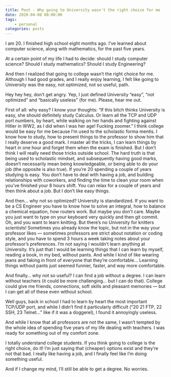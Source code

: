 ```yaml
---
title: Post - Why going to University wasn't the right choice for me
date: 2020-04-08 00:00:00
tags:
    - personal
categories: posts
---
```


I am 20. I finished high school eight months ago. I’ve learned about computer science, along with mathematics, for the past five years.

At a certain point of my life I had to decide: should I study computer science? Should I study mathematics? Should I study Engineering?

And then I realized that going to college wasn’t the right choice for me. Although I had good grades, and I really enjoy learning, I felt like going to University was the easy, not optimized, not so useful, path.

Hey hey hey, don’t get angry. Yep, I just defined University “easy”, “not optimized” and “basically useless” (for me). Please, hear me out.

First of all: why easy? I know your thoughts: “If this bitch thinks University is easy, she should definitely study Calculus. Or learn all the TCP and UDP port numbers, by heart, while walking on her hands and fighting against Hitler in WW2, as I did when I was her age! Fucking zoomer.”
I think college would be easy for me because I’m used to the scholastic forma mentis. I know how to study, how to present things to the professor to show him that I really deserve a good mark. I master all the tricks, I can learn things by heart in one hour and forget them when the exam is finished. But I don’t think I will really need those tricks outside school.
The hard truth is that being used to scholastic mindset, and subsequently having good marks, doesn’t necessarily mean being knowledgeable, or being able to do your job (the opposite is also true).
If you’re 20 spending a couple of years studying is easy. You don’t have to deal with having a job, and building relationships with coworkers, and finding the time to clean your room when you’ve finished your 8 hours shift. You can relax for a couple of years and then think about a job.
But I don’t like easy things.

And then… why not so optimized?
University is standardized. If you want to be a CS Engineer you have to know how to solve an integral, how to balance a chemical equation, how routers work. But maybe you don’t care. Maybe you just want to type on your keyboard very quickly and then git commit. Oh, and you want to learn knitting. But there’s no University for knitters scientists!
Sometimes you already know the topic, but not in the way your professor likes — sometimes professors are strict about notation or coding style, and you have to spend 3 hours a week taking notes about your professor’s preferences.
I’m not saying I wouldn’t learn anything at University. It’s just that I would be learning things that I can learn by myself, reading a book, in my bed, without pants. And while I kind of like wearing jeans and faking in front of everyone that they’re comfortable… Learning things without pants just seemed funnier, faster, and way more comfortable.

And finally… why not so useful?
I can find a job without a degree. I can learn without teachers (it could be more challenging… but I can do that).
College could give me friends, connections, soft skills and pleasant memories — but I can get all of these even without school.

Well guys, back in school I had to learn by heart the most important TCP/UDP port, and while I didn’t find it particularly difficult (“20 21 FTP, 22 SSH, 23 Telnet…” like if it was a doggerel), I found it annoyingly useless.

And while I know that all professors are not the same, I wasn’t tempted by the whole idea of spending five years of my life dealing with teachers. I was ready for something out of my comfort zone.

I totally understand college students. If you think going to college is the right choice, do it! I’m just saying that (cheaper) options exist and they’re not that bad. I really like having a job, and I finally feel like I’m doing something useful.

And if I change my mind, I’ll still be able to get a degree. No worries.
